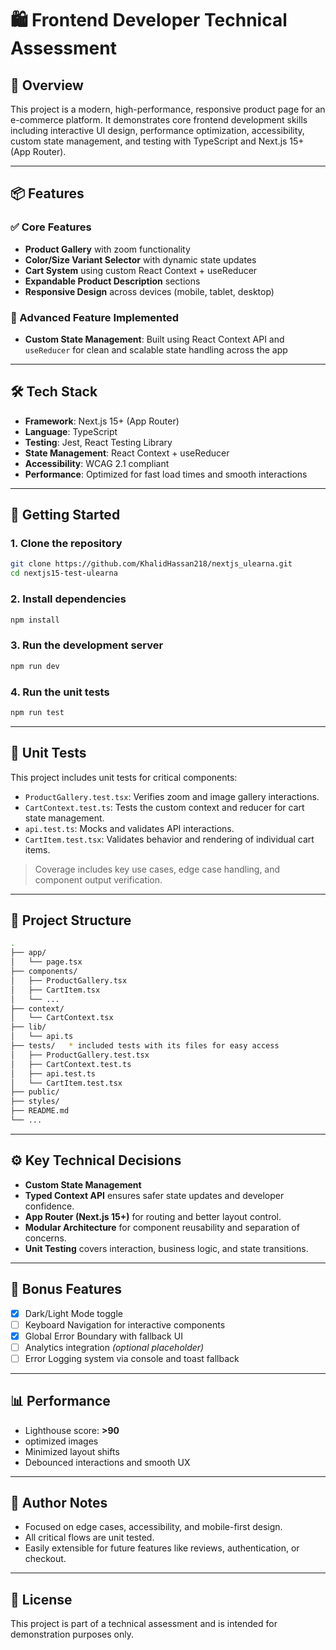 # 🛍️ Frontend Developer Technical Assessment

## 🌟 Overview

This project is a modern, high-performance, responsive product page for an e-commerce platform. It demonstrates core frontend development skills including interactive UI design, performance optimization, accessibility, custom state management, and testing with TypeScript and Next.js 15+ (App Router).

---

## 📦 Features

### ✅ Core Features

* **Product Gallery** with zoom functionality
* **Color/Size Variant Selector** with dynamic state updates
* **Cart System** using custom React Context + useReducer
* **Expandable Product Description** sections
* **Responsive Design** across devices (mobile, tablet, desktop)

### 🌟 Advanced Feature Implemented

* **Custom State Management**: Built using React Context API and `useReducer` for clean and scalable state handling across the app

---

## 🛠️ Tech Stack

* **Framework**: Next.js 15+ (App Router)
* **Language**: TypeScript
* **Testing**: Jest, React Testing Library
* **State Management**: React Context + useReducer
* **Accessibility**: WCAG 2.1 compliant
* **Performance**: Optimized for fast load times and smooth interactions

---

## 🚀 Getting Started

### 1. Clone the repository

```bash
git clone https://github.com/KhalidHassan218/nextjs_ulearna.git
cd nextjs15-test-ulearna
```

### 2. Install dependencies

```bash
npm install
```

### 3. Run the development server

```bash
npm run dev
```

### 4. Run the unit tests

```bash
npm run test
```

---

## 🧪 Unit Tests

This project includes unit tests for critical components:

* `ProductGallery.test.tsx`: Verifies zoom and image gallery interactions.
* `CartContext.test.ts`: Tests the custom context and reducer for cart state management.
* `api.test.ts`: Mocks and validates API interactions.
* `CartItem.test.tsx`: Validates behavior and rendering of individual cart items.

> Coverage includes key use cases, edge case handling, and component output verification.

---

## 📂 Project Structure

```bash
.
├── app/
│   └── page.tsx
├── components/
│   ├── ProductGallery.tsx
│   ├── CartItem.tsx
│   └── ...
├── context/
│   └── CartContext.tsx
├── lib/
│   └── api.ts
├── tests/   * included tests with its files for easy access 
│   ├── ProductGallery.test.tsx
│   ├── CartContext.test.ts
│   ├── api.test.ts
│   └── CartItem.test.tsx
├── public/
├── styles/
├── README.md
└── ...
```

---

## ⚙️ Key Technical Decisions

* **Custom State Management**
* **Typed Context API** ensures safer state updates and developer confidence.
* **App Router (Next.js 15+)** for routing and better layout control.
* **Modular Architecture** for component reusability and separation of concerns.
* **Unit Testing** covers interaction, business logic, and state transitions.

---

## 🌈 Bonus Features

* [x] Dark/Light Mode toggle
* [ ] Keyboard Navigation for interactive components
* [x] Global Error Boundary with fallback UI
* [ ] Analytics integration *(optional placeholder)*
* [ ] Error Logging system via console and toast fallback

---

## 📊 Performance

* Lighthouse score: **>90**
* optimized images
* Minimized layout shifts
* Debounced interactions and smooth UX

---

## 🧐 Author Notes

* Focused on edge cases, accessibility, and mobile-first design.
* All critical flows are unit tested.
* Easily extensible for future features like reviews, authentication, or checkout.

---

## 📝 License

This project is part of a technical assessment and is intended for demonstration purposes only.
